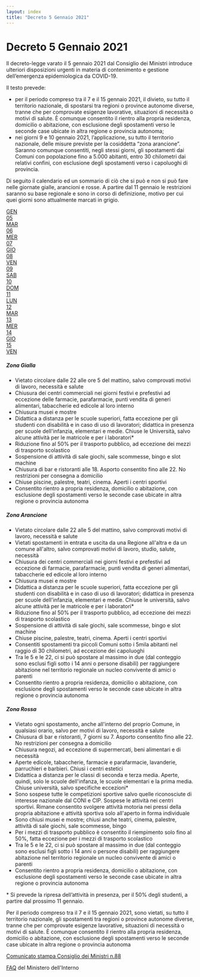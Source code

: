```yaml
---
layout: index
title: "Decreto 5 Gennaio 2021"
---
```

<div class="px-3 py-3 pt-md-5 pb-md-4 mx-auto text-justify">
    <h1 class="h1-responsive text-center">Decreto 5 Gennaio 2021</h1>
</div>
<div>
    <p>Il decreto-legge varato il 5 gennaio 2021 dal Consiglio dei Ministri introduce ulteriori disposizioni urgenti in materia di contenimento e gestione dell’emergenza epidemiologica da COVID-19.</p>
    <p>Il testo prevede:</p>
    <ul>
      <li>per il periodo compreso tra il 7 e il 15 gennaio 2021, il divieto, su tutto il territorio nazionale, di spostarsi tra regioni o province autonome diverse, tranne che per comprovate esigenze lavorative, situazioni di necessità o motivi di salute. È comunque consentito il rientro alla propria residenza, domicilio o abitazione, con esclusione degli spostamenti verso le seconde case ubicate in altra regione o provincia autonoma;</li>
      <li>nei giorni 9 e 10 gennaio 2021, l’applicazione, su tutto il territorio nazionale, delle misure previste per la cosiddetta “zona arancione”. Saranno comunque consentiti, negli stessi giorni, gli spostamenti dai Comuni con popolazione fino a 5.000 abitanti, entro 30 chilometri dai relativi confini, con esclusione degli spostamenti verso i capoluoghi di provincia.</li>
    </ul>
    <p>Di seguito il calendario ed un sommario di ciò che si può e non si può fare nelle giornate gialle, arancioni e rosse. A partire dal 11 gennaio le restrizioni saranno su base regionale e sono in corso di definizione, motivo per cui quei giorni sono attualmente marcati in grigio.</p>
</div>
  <div id="cal" class="row justify-content-center justify-content-sm-center mb-3">
      <a class="btn px-2 mx-1 cc-red    mt-2" href="#cc-red-zone"><div class="weekday">GEN</div><div class="day">05</div><div class="weekday">MAR</div></a>
      <a class="btn px-2 mx-1 cc-red    mt-2" href="#cc-red-zone"><div class="day">06</div><div class="weekday">MER</div></a>
      <a class="btn px-2 mx-1 cc-yellow mt-2" href="#cc-yellow-zone"><div class="day">07</div><div class="weekday">GIO</div></a>
      <a class="btn px-2 mx-1 cc-yellow mt-2" href="#cc-yellow-zone"><div class="day">08</div><div class="weekday">VEN</div></a>
      <a class="btn px-2 mx-1 cc-orange mt-2" href="#cc-orange-zone"><div class="day">09</div><div class="weekday">SAB</div></a>
      <a class="btn px-2 mx-1 cc-orange mt-2" href="#cc-orange-zone"><div class="day">10</div><div class="weekday">DOM</div></a>
      <a class="btn px-2 mx-1 cc-grey   mt-2" href="#cc-grey-zone"><div class="day">11</div><div class="weekday">LUN</div></a>
      <a class="btn px-2 mx-1 cc-grey   mt-2" href="#cc-grey-zone"><div class="day">12</div><div class="weekday">MAR</div></a>
      <a class="btn px-2 mx-1 cc-grey   mt-2" href="#cc-grey-zone"><div class="day">13</div><div class="weekday">MER</div></a>
      <a class="btn px-2 mx-1 cc-grey   mt-2" href="#cc-grey-zone"><div class="day">14</div><div class="weekday">GIO</div></a>
      <a class="btn px-2 mx-1 cc-grey   mt-2" href="#cc-grey-zone"><div class="day">15</div><div class="weekday">VEN</div></a>
      
  </div>
<div class="row row-cols-1 row-cols-md-3 g-4">
  <div class="col mt-3">
    <div id="cc-yellow-zone" class="card h-100 cc-yellow">
      <div class="card-header cc-yellow-highlight"><h5 class="card-title ">Zona Gialla</h5></div>
      <div class="card-body">
        <ul class="cc-zone">
          <li>Vietato circolare dalle 22 alle ore 5 del mattino, salvo comprovati motivi di lavoro, necessità e salute</li>
          <li>Chiusura dei centri commerciali nei giorni festivi e prefestivi ad eccezione delle farmacie, parafarmacie, punti vendita di generi alimentari, tabaccherie ed edicole al loro interno</li>
          <li>Chiusura musei e mostre</li>
          <li>Didattica a distanza per le scuole superiori, fatta eccezione per gli studenti con disabilità e in caso di uso di lavoratori; didattica in presenza per scuole dell'infanzia, elementari e medie. Chiuse le Università, salvo alcune attività per le matricole e per i laboratori*</li>
          <li>Riduzione fino al 50% per il trasporto pubblico, ad eccezione dei mezzi di trasporto scolastico</li>
          <li>Sospensione di attività di sale giochi, sale scommesse, bingo e slot machine</li>
          <li>Chiusura di bar e ristoranti alle 18. Asporto consentito fino alle 22. No restrizioni per consegna a domicilio</li>
          <li>Chiuse piscine, palestre, teatri, cinema. Aperti i centri sportivi</li>
          <li>Consentito rientro a propria residenza, domicilio o abitazione, con esclusione degli spostamenti verso le seconde case ubicate in altra regione o provincia autonoma</li>
        </ul>
      </div>
    </div>
  </div>
  <div class="col mt-3">
    <div id="cc-orange-zone" class="card h-100">
      <div class="card-header cc-orange-highlight"><h5 class="card-title ">Zona Arancione</h5></div>
      <div class="card-body cc-orange">
        <ul class="cc-zone">
          <li>Vietato circolare dalle 22 alle 5 del mattino, salvo comprovati motivi di lavoro, necessità e salute</li>
          <li>Vietati spostamenti in entrata e uscita da una Regione all'altra e da un comune all'altro, salvo comprovati motivi di lavoro, studio, salute, necessità</li>
          <li>Chiusura dei centri commerciali nei giorni festivi e prefestivi ad eccezione di farmacie, parafarmacie, punti vendita di generi alimentari, tabaccherie ed edicole al loro interno</li>
          <li>Chiusura musei e mostre</li>
          <li>Didattica a distanza per le scuole superiori, fatta eccezione per gli studenti con disabilità e in caso di uso di lavoratori; didattica in presenza per scuole dell'infanzia, elementari e medie. Chiuse le università, salvo alcune attività per le matricole e per i laboratori*</li>
          <li>Riduzione fino al 50% per il trasporto pubblico, ad eccezione dei mezzi di trasporto scolastico</li>
          <li>Sospensione di attività di sale giochi, sale scommesse, bingo e slot machine</li>
          <li>Chiuse piscine, palestre, teatri, cinema. Aperti i centri sportivi</li>
          <li>Consentiti spostamenti tra piccoli Comuni sotto i 5mila abitanti nel raggio di 30 chilometri, ad eccezione dei capoluoghi</li>
          <li>Tra le 5 e le 22, ci si può spostare al massimo in due (dal conteggio sono esclusi figli sotto i 14 anni o persone disabili) per raggiungere abitazione nel territorio regionale un nucleo convivente di amici o parenti</li>
          <li>Consentito rientro a propria residenza, domicilio o abitazione, con esclusione degli spostamenti verso le seconde case ubicate in altra regione o provincia autonoma</li>
        </ul>
      </div>
    </div>
  </div>
  <div class="col mt-3">
    <div id="cc-red-zone" class="card h-100 cc-red-highlight">
      <div class="card-header cc-red-highlight"><h5 class="card-title ">Zona Rossa</h5></div>
      <div class="card-body cc-red">
        <ul class="cc-zone">
          <li>Vietato ogni spostamento, anche all'interno del proprio Comune, in qualsiasi orario, salvo per motivi di lavoro, necessità e salute</li>
          <li>Chiusura di bar e ristoranti, 7 giorni su 7. Asporto consentito fino alle 22. No restrizioni per consegna a domicilio</li>
          <li>Chiusura negozi, ad eccezione di supermercati, beni alimentari e di necessità</li>
          <li>Aperte edicole, tabaccherie, farmacie e parafarmacie, lavanderie, parruchieri e barbieri. Chiusi i centri estetici</li>
          <li>Didattica a distanza per le classi di seconda e terza media. Aperte, quindi, solo le scuole dell'infanza, le scuole elementari e la prima media. Chiuse università, salvo specifiche eccezioni*</li>
          <li>Sono sospese tutte le competizioni sportive salvo quelle riconosciute di interesse nazionale dal CONI e CIP. Sospese le attività nei centri sportivi. Rimane consentito svolgere attività motoria nei pressi della propria abitazione e attività sportiva solo all'aperto in forma individuale</li>
          <li>Sono chiusi musei e mostre; chiusi anche teatri, cinema, palestre, attività di sale giochi, sale scommesse, bingo</li>
          <li>Per i mezzi di trasporto pubblico è consentito il riempimento solo fino al 50%, fatta eccezione per i mezzi di trasporto scolastico</li>
          <li>Tra le 5 e le 22, ci si può spostare al massimo in due (dal conteggio sono esclusi figli sotto i 14 anni o persone disabili) per raggiungere abitazione nel territorio regionale un nucleo convivente di amici o parenti</li>
          <li>Consentito rientro a propria residenza, domicilio o abitazione, con esclusione degli spostamenti verso le seconde case ubicate in altra regione o provincia autonoma</li>
        </ul>
      </div>
    </div>
  </div>
</div>
<div>
    <p class="mt-2">* Si prevede la ripresa dell’attività in presenza, per il 50% degli studenti, a partire dal prossimo 11 gennaio.</p>
    <p id="#cc-grey-zone">Per il periodo compreso tra il 7 e il 15 gennaio 2021, sono vietati, su tutto il territorio nazionale, gli spostamenti tra regioni o province autonome diverse, tranne che per comprovate esigenze lavorative, situazioni di necessità o motivi di salute. È comunque consentito il rientro alla propria residenza, domicilio o abitazione, con esclusione degli spostamenti verso le seconde case ubicate in altra regione o provincia autonoma</p>
    <p><a href="http://www.governo.it/sites/new.governo.it/files/Cdm_88.pdf" target="_blank">Comunicato stampa Consiglio dei Ministri n.88</a></p>
    <p class="mt-2"><a href="http://www.governo.it/it/articolo/domande-frequenti-sulle-misure-adottate-dal-governo/15638" target="_blank">FAQ</a> del Ministero dell'Interno</p>
</div>